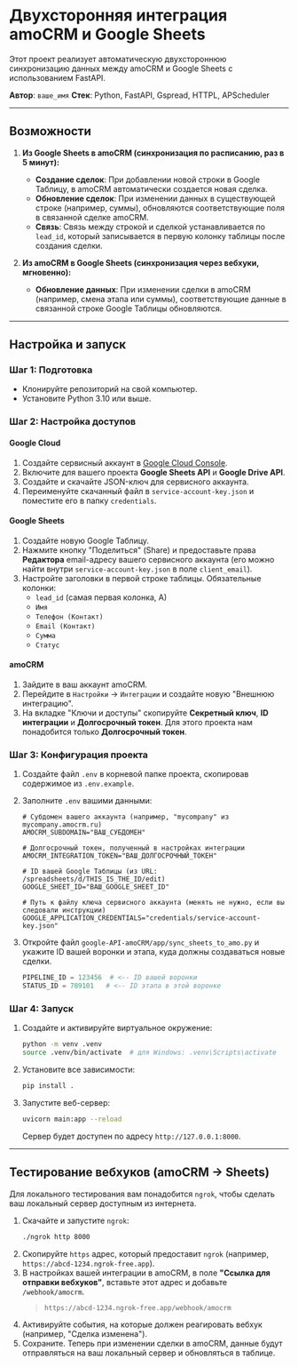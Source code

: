 # Двухсторонняя интеграция amoCRM и Google Sheets

Этот проект реализует автоматическую двухстороннюю синхронизацию данных между amoCRM и Google Sheets с использованием FastAPI.

**Автор**: `ваше_имя`
**Стек**: Python, FastAPI, Gspread, HTTPL, APScheduler

---

## Возможности

1.  **Из Google Sheets в amoCRM (синхронизация по расписанию, раз в 5 минут):**

    - **Создание сделок**: При добавлении новой строки в Google Таблицу, в amoCRM автоматически создается новая сделка.
    - **Обновление сделок**: При изменении данных в существующей строке (например, суммы), обновляются соответствующие поля в связанной сделке amoCRM.
    - **Связь**: Связь между строкой и сделкой устанавливается по `lead_id`, который записывается в первую колонку таблицы после создания сделки.

2.  **Из amoCRM в Google Sheets (синхронизация через вебхуки, мгновенно):**
    - **Обновление данных**: При изменении сделки в amoCRM (например, смена этапа или суммы), соответствующие данные в связанной строке Google Таблицы обновляются.

---

## Настройка и запуск

### Шаг 1: Подготовка

- Клонируйте репозиторий на свой компьютер.
- Установите Python 3.10 или выше.

### Шаг 2: Настройка доступов

#### Google Cloud

1.  Создайте сервисный аккаунт в [Google Cloud Console](https://console.cloud.google.com/).
2.  Включите для вашего проекта **Google Sheets API** и **Google Drive API**.
3.  Создайте и скачайте JSON-ключ для сервисного аккаунта.
4.  Переименуйте скачанный файл в `service-account-key.json` и поместите его в папку `credentials`.

#### Google Sheets

1.  Создайте новую Google Таблицу.
2.  Нажмите кнопку "Поделиться" (Share) и предоставьте права **Редактора** email-адресу вашего сервисного аккаунта (его можно найти внутри `service-account-key.json` в поле `client_email`).
3.  Настройте заголовки в первой строке таблицы. Обязательные колонки:
    - `lead_id` (самая первая колонка, A)
    - `Имя`
    - `Телефон (Контакт)`
    - `Email (Контакт)`
    - `Сумма`
    - `Статус`

#### amoCRM

1.  Зайдите в ваш аккаунт amoCRM.
2.  Перейдите в `Настройки` -> `Интеграции` и создайте новую "Внешнюю интеграцию".
3.  На вкладке "Ключи и доступы" скопируйте **Секретный ключ**, **ID интеграции** и **Долгосрочный токен**. Для этого проекта нам понадобится только **Долгосрочный токен**.

### Шаг 3: Конфигурация проекта

1.  Создайте файл `.env` в корневой папке проекта, скопировав содержимое из `.env.example`.
2.  Заполните `.env` вашими данными:

    ```dotenv
    # Субдомен вашего аккаунта (например, "mycompany" из mycompany.amocrm.ru)
    AMOCRM_SUBDOMAIN="ВАШ_СУБДОМЕН"

    # Долгосрочный токен, полученный в настройках интеграции
    AMOCRM_INTEGRATION_TOKEN="ВАШ_ДОЛГОСРОЧНЫЙ_ТОКЕН"

    # ID вашей Google Таблицы (из URL: /spreadsheets/d/THIS_IS_THE_ID/edit)
    GOOGLE_SHEET_ID="ВАШ_GOOGLE_SHEET_ID"

    # Путь к файлу ключа сервисного аккаунта (менять не нужно, если вы следовали инструкции)
    GOOGLE_APPLICATION_CREDENTIALS="credentials/service-account-key.json"
    ```

3.  Откройте файл `google-API-amoCRM/app/sync_sheets_to_amo.py` и укажите ID вашей воронки и этапа, куда должны создаваться новые сделки.
    ```python
    PIPELINE_ID = 123456  # <-- ID вашей воронки
    STATUS_ID = 789101   # <-- ID этапа в этой воронке
    ```

### Шаг 4: Запуск

1.  Создайте и активируйте виртуальное окружение:
    ```bash
    python -m venv .venv
    source .venv/bin/activate  # для Windows: .venv\Scripts\activate
    ```
2.  Установите все зависимости:
    ```bash
    pip install .
    ```
3.  Запустите веб-сервер:
    ```bash
    uvicorn main:app --reload
    ```
    Сервер будет доступен по адресу `http://127.0.0.1:8000`.

---

## Тестирование вебхуков (amoCRM -> Sheets)

Для локального тестирования вам понадобится `ngrok`, чтобы сделать ваш локальный сервер доступным из интернета.

1.  Скачайте и запустите `ngrok`:
    ```bash
    ./ngrok http 8000
    ```
2.  Скопируйте `https` адрес, который предоставит `ngrok` (например, `https://abcd-1234.ngrok-free.app`).
3.  В настройках вашей интеграции в amoCRM, в поле **"Ссылка для отправки вебхуков"**, вставьте этот адрес и добавьте `/webhook/amocrm`.
    > `https://abcd-1234.ngrok-free.app/webhook/amocrm`
4.  Активируйте события, на которые должен реагировать вебхук (например, "Сделка изменена").
5.  Сохраните. Теперь при изменении сделки в amoCRM, данные будут отправляться на ваш локальный сервер и обновляться в таблице.
